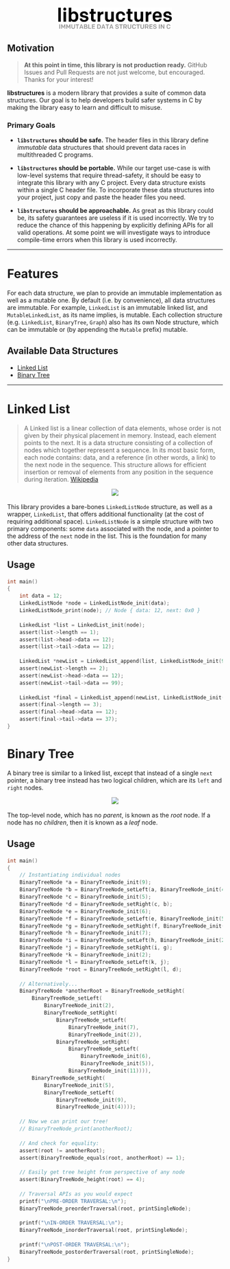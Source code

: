 <p align="center">
    <img src="./assets/logo.svg" height="50px">
</p>

## Motivation

> **At this point in time, this library is not production ready.** GitHub Issues and Pull Requests are not just welcome, but encouraged. Thanks for your interest!

**libstructures** is a modern library that provides a suite of common data structures. Our goal is to help developers build safer systems in C by making the library easy to learn and difficult to misuse.

### Primary Goals

- **`libstructures` should be safe.** The header files in this library define *immutable* data structures that should prevent data races in multithreaded C programs.

- **`libstructures` should be portable.** While our target use-case is with low-level systems that require thread-safety, it should be easy to integrate this library with any C project. Every data structure exists within a single C header file. To incorporate these data structures into your project, just copy and paste the header files you need.

- **`libstructures` should be approachable.** As great as this library could be, its safety guarantees are useless if it is used incorrectly. We try to reduce the chance of this happening by explicitly defining APIs for all valid operations. At some point we will investigate ways to introduce compile-time errors when this library is used incorrectly.

---

# Features

For each data structure, we plan to provide an immutable implementation as well as a mutable one. By default (i.e. by convenience), all data structures are immutable. For example, `LinkedList` is an immutable linked list, and `MutableLinkedList`, as its name implies, is mutable. Each collection structure (e.g. `LinkedList`, `BinaryTree`, `Graph`) also has its own Node structure, which can be immutable or (by appending the `Mutable` prefix) mutable.

## Available Data Structures

- [Linked List](#linked-list)
- [Binary Tree](#binary-tree)

---

# Linked List

> A Linked list is a linear collection of data elements, whose order is not given by their physical placement in memory. Instead, each element points to the next. It is a data structure consisting of a collection of nodes which together represent a sequence. In its most basic form, each node contains: data, and a reference (in other words, a link) to the next node in the sequence. This structure allows for efficient insertion or removal of elements from any position in the sequence during iteration. [Wikipedia](https://en.wikipedia.org/wiki/Linked_list)

<p align="center">
    <img src="https://upload.wikimedia.org/wikipedia/commons/6/6d/Singly-linked-list.svg">
</p>

This library provides a bare-bones `LinkedListNode` structure, as well as a wrapper, `LinkedList`, that offers additional functionality (at the cost of requiring additional space). `LinkedListNode` is a simple structure with two primary components: some `data` associated with the node, and a pointer to the address of the `next` node in the list. This is the foundation for many other data structures.

## Usage

```c
int main()
{
    int data = 12;
    LinkedListNode *node = LinkedListNode_init(data);
    LinkedListNode_print(node); // Node { data: 12, next: 0x0 }

    LinkedList *list = LinkedList_init(node);
    assert(list->length == 1);
    assert(list->head->data == 12);
    assert(list->tail->data == 12);

    LinkedList *newList = LinkedList_append(list, LinkedListNode_init(99));
    assert(newList->length == 2);
    assert(newList->head->data == 12);
    assert(newList->tail->data == 99);

    LinkedList *final = LinkedList_append(newList, LinkedListNode_init(37));
    assert(final->length == 3);
    assert(final->head->data == 12);
    assert(final->tail->data == 37);
}
```

# Binary Tree

A binary tree is similar to a linked list, except that instead of a single `next` pointer,
a binary tree instead has two logical children, which are its `left` and `right` nodes.

<p align="center">
    <img src="https://upload.wikimedia.org/wikipedia/commons/f/f7/Binary_tree.svg">
</p>

The top-level node, which has no _parent_, is known as the _root_ node. If a node has no
_children_, then it is known as a _leaf_ node.

## Usage

```c
int main()
{
    // Instantiating individual nodes
    BinaryTreeNode *a = BinaryTreeNode_init(9);
    BinaryTreeNode *b = BinaryTreeNode_setLeft(a, BinaryTreeNode_init(4));
    BinaryTreeNode *c = BinaryTreeNode_init(5);
    BinaryTreeNode *d = BinaryTreeNode_setRight(c, b);
    BinaryTreeNode *e = BinaryTreeNode_init(6);
    BinaryTreeNode *f = BinaryTreeNode_setLeft(e, BinaryTreeNode_init(5));
    BinaryTreeNode *g = BinaryTreeNode_setRight(f, BinaryTreeNode_init(11));
    BinaryTreeNode *h = BinaryTreeNode_init(7);
    BinaryTreeNode *i = BinaryTreeNode_setLeft(h, BinaryTreeNode_init(2));
    BinaryTreeNode *j = BinaryTreeNode_setRight(i, g);
    BinaryTreeNode *k = BinaryTreeNode_init(2);
    BinaryTreeNode *l = BinaryTreeNode_setLeft(k, j);
    BinaryTreeNode *root = BinaryTreeNode_setRight(l, d);

    // Alternatively...
    BinaryTreeNode *anotherRoot = BinaryTreeNode_setRight(
        BinaryTreeNode_setLeft(
            BinaryTreeNode_init(2),
            BinaryTreeNode_setRight(
                BinaryTreeNode_setLeft(
                    BinaryTreeNode_init(7),
                    BinaryTreeNode_init(2)),
                BinaryTreeNode_setRight(
                    BinaryTreeNode_setLeft(
                        BinaryTreeNode_init(6),
                        BinaryTreeNode_init(5)),
                    BinaryTreeNode_init(11)))),
        BinaryTreeNode_setRight(
            BinaryTreeNode_init(5),
            BinaryTreeNode_setLeft(
                BinaryTreeNode_init(9),
                BinaryTreeNode_init(4))));

    // Now we can print our tree!
    // BinaryTreeNode_print(anotherRoot);

    // And check for equality:
    assert(root != anotherRoot);
    assert(BinaryTreeNode_equals(root, anotherRoot) == 1);

    // Easily get tree height from perspective of any node
    assert(BinaryTreeNode_height(root) == 4);

    // Traversal APIs as you would expect
    printf("\nPRE-ORDER TRAVERSAL:\n");
    BinaryTreeNode_preorderTraversal(root, printSingleNode);

    printf("\nIN-ORDER TRAVERSAL:\n");
    BinaryTreeNode_inorderTraversal(root, printSingleNode);

    printf("\nPOST-ORDER TRAVERSAL:\n");
    BinaryTreeNode_postorderTraversal(root, printSingleNode);
}
```
